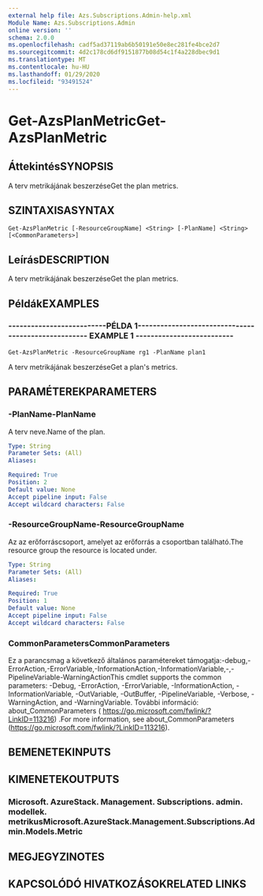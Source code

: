 ```yaml
---
external help file: Azs.Subscriptions.Admin-help.xml
Module Name: Azs.Subscriptions.Admin
online version: ''
schema: 2.0.0
ms.openlocfilehash: cadf5ad37119ab6b50191e50e8ec281fe4bce2d7
ms.sourcegitcommit: 4d2c178cd6df9151877b08d54c1f4a228dbec9d1
ms.translationtype: MT
ms.contentlocale: hu-HU
ms.lasthandoff: 01/29/2020
ms.locfileid: "93491524"
---
```

# <span data-ttu-id="94028-101">Get-AzsPlanMetric</span><span class="sxs-lookup"><span data-stu-id="94028-101">Get-AzsPlanMetric</span></span>

## <span data-ttu-id="94028-102">Áttekintés</span><span class="sxs-lookup"><span data-stu-id="94028-102">SYNOPSIS</span></span>
<span data-ttu-id="94028-103">A terv metrikájának beszerzése</span><span class="sxs-lookup"><span data-stu-id="94028-103">Get the plan metrics.</span></span>

## <span data-ttu-id="94028-104">SZINTAXISA</span><span class="sxs-lookup"><span data-stu-id="94028-104">SYNTAX</span></span>

```
Get-AzsPlanMetric [-ResourceGroupName] <String> [-PlanName] <String> [<CommonParameters>]
```

## <span data-ttu-id="94028-105">Leírás</span><span class="sxs-lookup"><span data-stu-id="94028-105">DESCRIPTION</span></span>
<span data-ttu-id="94028-106">A terv metrikájának beszerzése</span><span class="sxs-lookup"><span data-stu-id="94028-106">Get the plan metrics.</span></span>

## <span data-ttu-id="94028-107">Példák</span><span class="sxs-lookup"><span data-stu-id="94028-107">EXAMPLES</span></span>

### <span data-ttu-id="94028-108">--------------------------PÉLDA 1--------------------------</span><span class="sxs-lookup"><span data-stu-id="94028-108">-------------------------- EXAMPLE 1 --------------------------</span></span>
```
Get-AzsPlanMetric -ResourceGroupName rg1 -PlanName plan1
```

<span data-ttu-id="94028-109">A terv metrikájának beszerzése</span><span class="sxs-lookup"><span data-stu-id="94028-109">Get a plan's metrics.</span></span>

## <span data-ttu-id="94028-110">PARAMÉTEREK</span><span class="sxs-lookup"><span data-stu-id="94028-110">PARAMETERS</span></span>

### <span data-ttu-id="94028-111">-PlanName</span><span class="sxs-lookup"><span data-stu-id="94028-111">-PlanName</span></span>
<span data-ttu-id="94028-112">A terv neve.</span><span class="sxs-lookup"><span data-stu-id="94028-112">Name of the plan.</span></span>

```yaml
Type: String
Parameter Sets: (All)
Aliases: 

Required: True
Position: 2
Default value: None
Accept pipeline input: False
Accept wildcard characters: False
```

### <span data-ttu-id="94028-113">-ResourceGroupName</span><span class="sxs-lookup"><span data-stu-id="94028-113">-ResourceGroupName</span></span>
<span data-ttu-id="94028-114">Az az erőforráscsoport, amelyet az erőforrás a csoportban található.</span><span class="sxs-lookup"><span data-stu-id="94028-114">The resource group the resource is located under.</span></span>

```yaml
Type: String
Parameter Sets: (All)
Aliases: 

Required: True
Position: 1
Default value: None
Accept pipeline input: False
Accept wildcard characters: False
```

### <span data-ttu-id="94028-115">CommonParameters</span><span class="sxs-lookup"><span data-stu-id="94028-115">CommonParameters</span></span>
<span data-ttu-id="94028-116">Ez a parancsmag a következő általános paramétereket támogatja:-debug,-ErrorAction,-ErrorVariable,-InformationAction,-InformationVariable,-,-PipelineVariable-WarningAction</span><span class="sxs-lookup"><span data-stu-id="94028-116">This cmdlet supports the common parameters: -Debug, -ErrorAction, -ErrorVariable, -InformationAction, -InformationVariable, -OutVariable, -OutBuffer, -PipelineVariable, -Verbose, -WarningAction, and -WarningVariable.</span></span> <span data-ttu-id="94028-117">További információ: about_CommonParameters ( https://go.microsoft.com/fwlink/?LinkID=113216) .</span><span class="sxs-lookup"><span data-stu-id="94028-117">For more information, see about_CommonParameters (https://go.microsoft.com/fwlink/?LinkID=113216).</span></span>

## <span data-ttu-id="94028-118">BEMENETEK</span><span class="sxs-lookup"><span data-stu-id="94028-118">INPUTS</span></span>

## <span data-ttu-id="94028-119">KIMENETEK</span><span class="sxs-lookup"><span data-stu-id="94028-119">OUTPUTS</span></span>

### <span data-ttu-id="94028-120">Microsoft. AzureStack. Management. Subscriptions. admin. modellek. metrikus</span><span class="sxs-lookup"><span data-stu-id="94028-120">Microsoft.AzureStack.Management.Subscriptions.Admin.Models.Metric</span></span>

## <span data-ttu-id="94028-121">MEGJEGYZI</span><span class="sxs-lookup"><span data-stu-id="94028-121">NOTES</span></span>

## <span data-ttu-id="94028-122">KAPCSOLÓDÓ HIVATKOZÁSOK</span><span class="sxs-lookup"><span data-stu-id="94028-122">RELATED LINKS</span></span>

